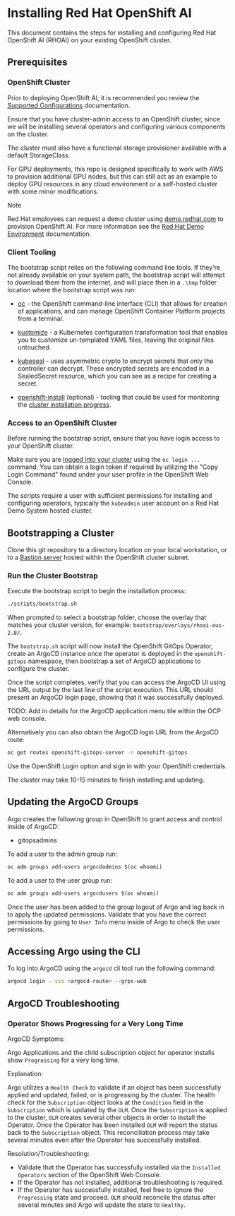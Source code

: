 # Installing Red Hat OpenShift AI

This document contains the steps for installing and configuring Red Hat OpenShift AI (RHOAI) on your existing OpenShift cluster.

## Prerequisites

### OpenShift Cluster

Prior to deploying OpenShift AI, it is recommended you review the [Supported Configurations](https://access.redhat.com/articles/rhoai-supported-configs) documentation.

Ensure that you have cluster-admin access to an OpenShift cluster, since we will be installing several operators and configuring various components on the cluster.

The cluster must also have a functional storage provisioner available with a default StorageClass.

For GPU deployments, this repo is designed specifically to work with AWS to provision additional GPU nodes, but this can still act as an example to deploy GPU resources in any cloud environment or a self-hosted cluster with some minor modifications.



> [!NOTE]  
> Red Hat employees can request a demo cluster using [demo.redhat.com](https://demo.redhat.com) to provision OpenShift AI. For more information see the [Red Hat Demo Environment](redhat_demo_environment.md) documentation.

### Client Tooling

The bootstrap script relies on the following command line tools. If they're not already available on your system path, the bootstrap script will attempt to download them from the internet, and will place then in a `.\tmp` folder location where the bootstrap script was run:

- [oc](https://docs.openshift.com/container-platform/4.11/cli_reference/openshift_cli/getting-started-cli.html) - the OpenShift command-line interface (CLI) that allows for creation of applications, and can manage OpenShift Container Platform projects from a terminal.

- [kustomize](https://kubectl.docs.kubernetes.io/installation/kustomize/) - a Kubernetes configuration transformation tool that enables you to customize un-templated YAML files, leaving the original files untouched.

- [kubeseal](https://github.com/bitnami-labs/sealed-secrets#installation) - uses asymmetric crypto to encrypt secrets that only the controller can decrypt. These encrypted secrets are encoded in a SealedSecret resource, which you can see as a recipe for creating a secret.

- [openshift-install](https://github.com/openshift/installer/releases) (optional) - tooling that could be used for monitoring the [cluster installation progress](https://access.redhat.com/documentation/en-us/openshift_container_platform/4.11/html/installing/installing-on-a-single-node#install-sno-monitoring-the-installation-manually_install-sno-installing-sno-with-the-assisted-installer).

### Access to an OpenShift Cluster

Before running the bootstrap script, ensure that you have login access to your OpenShift cluster.

Make sure you are [logged into your cluster](https://docs.openshift.com/online/pro/cli_reference/get_started_cli.html) using the `oc login ...` command.  You can obtain a login token if required by utilizing the "Copy Login Command" found under your user profile in the OpenShift Web Console.

The scripts require a user with sufficient permissions for installing and configuring operators, typically the `kubeadmin` user account on a Red Hat Demo System hosted cluster.

## Bootstrapping a Cluster

Clone this git repository to a directory location on your local workstation, or to a [Bastion server](https://docs.openshift.com/container-platform/latest/networking/accessing-hosts.html) hosted within the OpenShift cluster subnet.

### Run the Cluster Bootstrap

Execute the bootstrap script to begin the installation process:

```sh
./scripts/bootstrap.sh
```

When prompted to select a bootstrap folder, choose the overlay that matches your cluster version, for example: `bootstrap/overlays/rhoai-eus-2.8/`.

The `bootstrap.sh` script will now install the OpenShift GitOps Operator, create an ArgoCD instance once the operator is deployed in the `openshift-gitops` namespace, then bootstrap a set of ArgoCD applications to configure the cluster.

Once the script completes, verify that you can access the ArgoCD UI using the URL output by the last line of the script execution. This URL should present an ArgoCD login page, showing that it was successfully deployed.

TODO: Add in details for the ArgoCD application menu tile within the OCP web console.

Alternatively you can also obtain the ArgoCD login URL from the ArgoCD route:

```sh
oc get routes openshift-gitops-server -n openshift-gitops
```

Use the OpenShift Login option and sign in with your OpenShift credentials.

The cluster may take 10-15 minutes to finish installing and updating.

## Updating the ArgoCD Groups

Argo creates the following group in OpenShift to grant access and control inside of ArgoCD:

- gitopsadmins

To add a user to the admin group run:

```sh
oc adm groups add-users argocdadmins $(oc whoami)
```

To add a user to the user group run:

```sh
oc adm groups add-users argocdusers $(oc whoami)
```

Once the user has been added to the group logout of Argo and log back in to apply the updated permissions. Validate that you have the correct permissions by going to `User Info` menu inside of Argo to check the user permissions.

## Accessing Argo using the CLI

To log into ArgoCD using the `argocd` cli tool run the following command:

```sh
argocd login --sso <argocd-route> --grpc-web
```

## ArgoCD Troubleshooting

### Operator Shows Progressing for a Very Long Time

ArgoCD Symptoms:

Argo Applications and the child subscription object for operator installs show `Progressing` for a very long time.

Explanation:

Argo utilizes a `Health Check` to validate if an object has been successfully applied and updated, failed, or is progressing by the cluster.  The health check for the `Subscription` object looks at the `Condition` field in the `Subscription` which is updated by the `OLM`.  Once the `Subscription` is applied to the cluster, `OLM` creates several other objects in order to install the Operator.  Once the Operator has been installed `OLM` will report the status back to the `Subscription` object.  This reconciliation process may take several minutes even after the Operator has successfully installed.

Resolution/Troubleshooting:

- Validate that the Operator has successfully installed via the `Installed Operators` section of the OpenShift Web Console.
- If the Operator has not installed, additional troubleshooting is required.
- If the Operator has successfully installed, feel free to ignore the `Progressing` state and proceed.  `OLM` should reconcile the status after several minutes and Argo will update the state to `Healthy`.
